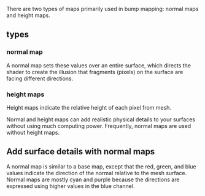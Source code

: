 There are two types of maps primarily used in bump mapping: normal maps and height maps.
## types
### normal map
A normal map sets these values over an entire surface, which directs the shader to create the illusion that fragments (pixels) on the surface are facing different directions.
### height maps
Height maps indicate the relative height of each pixel from mesh.

Normal and height maps can add realistic physical details to your surfaces without using much computing power. Frequently, normal maps are used without height maps.
## Add surface details with normal maps
A normal map is similar to a base map, except that the red, green, and blue values indicate the direction of the normal relative to the mesh surface. Normal maps are mostly cyan and purple because the directions are expressed using higher values in the blue channel.

